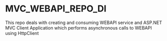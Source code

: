# MVC_WEBAPI_REPO_DI
This repo deals with creating and consuming WEBAPI service and ASP.NET MVC Client Application which performs asynchronous calls to WEBAPI using HttpClient
